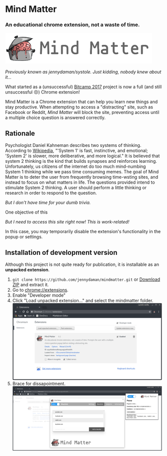 # Mind Matter

### An educational chrome extension, not a waste of time. 
![logo](assets/word-logo.png)

*Previously known as jennydaman/systole.* 
*Just kidding, nobody knew about it...*

What started as a (unsuccessful) [Bitcamp 2017](https://devpost.com/software/systole) project is now a full (and still unsuccessful :persevere:) Chrome extension!

Mind Matter is a Chrome extension that can help you learn new things and stay productive. When attempting to access a "distracting" site, such as Facebook or Reddit, *Mind Matter* will block the site, preventing access until a multiple choice question is answered correctly. 

## Rationale

Psychologist Daniel Kahneman describes two systems of thinking. According to [Wikipedia](https://en.wikipedia.org/wiki/Thinking_Fast_and_Slow), "'System 1' is fast, instinctive, and emotional; 'System 2' is slower, more deliberative, and more logical." It is believed that system 2 thinking is the kind that builds synapses and reinforces learning. Unfortunately, us citizens of the internet do too much mind-numbing System 1 thinking while we pass time consuming memes. The goal of Mind Matter is to deter the user from frequently browsing time-wsting sites, and instead to focus on what matters in life. The questions provided intend to stimulate System 2 thinking. A user should perform a little thinking or research in order to respond to the question.

*But I don't have time for your dumb trivia.*

One objective of this 

*But I need to access this site right now! This is work-related!*

In this case, you may temporarily disable the extension's functionality in the popup or settings. 

## Installation of development version

Although this project is not quite ready for publication, it is installable as an **unpacked extension**.

1. `git clone https://github.com/jennydaman/mindmatter.git` or [Download ZIP](https://github.com/jennydaman/mindmatter/archive/master.zip) and extract it.
2. Go to [chrome://extensions](chrome://extensions).
3. Enable "Developer mode"
4. Click "Load unpacked extension..." and select the mindmatter folder.
![Google Chrome extensions page](docs/img/chrome-extensions-page.png)
5. Brace for dissapointment. 
![Mind Matter Blacklist options page screenshot](docs/img/blacklist-screenshot.png)
